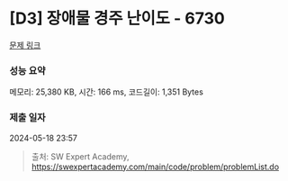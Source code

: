 # [D3] 장애물 경주 난이도 - 6730 

[문제 링크](https://swexpertacademy.com/main/code/problem/problemDetail.do?contestProbId=AWefy5x65PoDFAUh) 

### 성능 요약

메모리: 25,380 KB, 시간: 166 ms, 코드길이: 1,351 Bytes

### 제출 일자

2024-05-18 23:57



> 출처: SW Expert Academy, https://swexpertacademy.com/main/code/problem/problemList.do